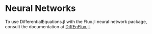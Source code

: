 # Neural Networks

To use DifferentialEquations.jl with the Flux.jl neural network package,
consult the documentation at
[DiffEqFlux.jl](https://github.com/JuliaDiffEq/DiffEqFlux.jl).
